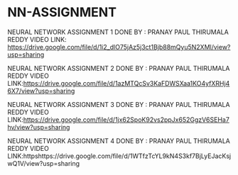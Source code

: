 # NN-ASSIGNMENT 
NEURAL NETWORK ASSIGNMENT 1
DONE BY : PRANAY PAUL THIRUMALA REDDY
VIDEO LINK: https://drive.google.com/file/d/1i2_dlO75jAz5j3ct1Bjb88mQyu5N2XMl/view?usp=sharing


NEURAL NETWORK ASSIGNMENT 2
DONE BY : PRANAY PAUL THIRUMALA REDDY
VIDEO LINK:https://drive.google.com/file/d/1azMTQcSv3KaFDWSXaa1KO4yfXRHj46X7/view?usp=sharing


NEURAL NETWORK ASSIGNMENT 3
DONE BY : PRANAY PAUL THIRUMALA REDDY
VIDEO LINK:https://drive.google.com/file/d/1jx62SpoK92vs2ppJx652GgzV6SEHa7hv/view?usp=sharing

NEURAL NETWORK ASSIGNMENT 4
DONE BY : PRANAY PAUL THIRUMALA REDDY
VIDEO LINK:httpshttps://drive.google.com/file/d/1WTfzTcYL9kN4S3kf7BjLyEJacKsjwQ1V/view?usp=sharing
